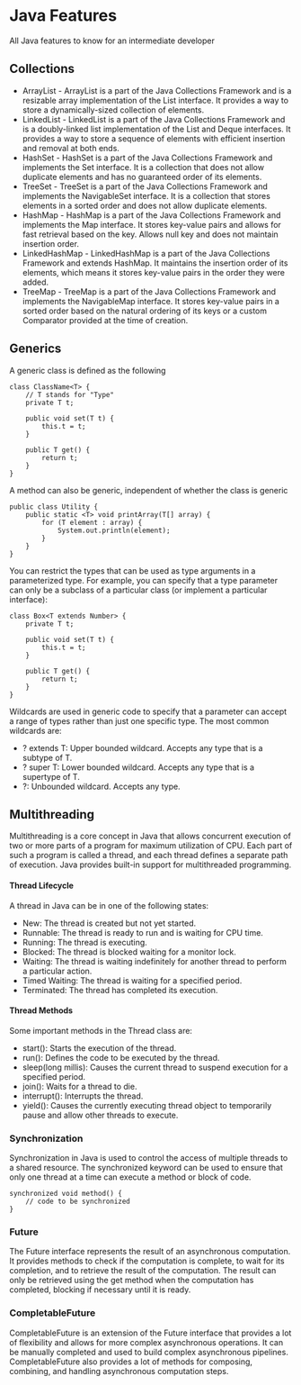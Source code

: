 # Java Features

All Java features to know for an intermediate developer

## Collections

- ArrayList - ArrayList is a part of the Java Collections Framework and is a resizable array implementation of the List interface. It provides a way to store a dynamically-sized collection of elements.
- LinkedList - LinkedList is a part of the Java Collections Framework and is a doubly-linked list implementation of the List and Deque interfaces. It provides a way to store a sequence of elements with efficient insertion and removal at both ends.
- HashSet - HashSet is a part of the Java Collections Framework and implements the Set interface. It is a collection that does not allow duplicate elements and has no guaranteed order of its elements.
- TreeSet - TreeSet is a part of the Java Collections Framework and implements the NavigableSet interface. It is a collection that stores elements in a sorted order and does not allow duplicate elements.
- HashMap - HashMap is a part of the Java Collections Framework and implements the Map interface. It stores key-value pairs and allows for fast retrieval based on the key. Allows null key and does not maintain insertion order.
- LinkedHashMap - LinkedHashMap is a part of the Java Collections Framework and extends HashMap. It maintains the insertion order of its elements, which means it stores key-value pairs in the order they were added.
- TreeMap - TreeMap is a part of the Java Collections Framework and implements the NavigableMap interface. It stores key-value pairs in a sorted order based on the natural ordering of its keys or a custom Comparator provided at the time of creation.


## Generics

A generic class is defined as the following

```
class ClassName<T> {
    // T stands for "Type"
    private T t;

    public void set(T t) {
        this.t = t;
    }

    public T get() {
        return t;
    }
}
```

A method can also be generic, independent of whether the class is generic

```
public class Utility {
    public static <T> void printArray(T[] array) {
        for (T element : array) {
            System.out.println(element);
        }
    }
}

```

You can restrict the types that can be used as type arguments in a parameterized type. For example, you can specify that a type parameter can only be a subclass of a particular class (or implement a particular interface):

```
class Box<T extends Number> {
    private T t;

    public void set(T t) {
        this.t = t;
    }

    public T get() {
        return t;
    }
}

```

Wildcards are used in generic code to specify that a parameter can accept a range of types rather than just one specific type. The most common wildcards are:

- ? extends T: Upper bounded wildcard. Accepts any type that is a subtype of T.
- ? super T: Lower bounded wildcard. Accepts any type that is a supertype of T.
- ?: Unbounded wildcard. Accepts any type.

## Multithreading

Multithreading is a core concept in Java that allows concurrent execution of two or more parts of a program for maximum utilization of CPU. Each part of such a program is called a thread, and each thread defines a separate path of execution. Java provides built-in support for multithreaded programming.

#### Thread Lifecycle
A thread in Java can be in one of the following states:

- New: The thread is created but not yet started.
- Runnable: The thread is ready to run and is waiting for CPU time.
- Running: The thread is executing.
- Blocked: The thread is blocked waiting for a monitor lock.
- Waiting: The thread is waiting indefinitely for another thread to perform a particular action.
- Timed Waiting: The thread is waiting for a specified period.
- Terminated: The thread has completed its execution.

#### Thread Methods
Some important methods in the Thread class are:

- start(): Starts the execution of the thread.
- run(): Defines the code to be executed by the thread.
- sleep(long millis): Causes the current thread to suspend execution for a specified period.
- join(): Waits for a thread to die.
- interrupt(): Interrupts the thread.
- yield(): Causes the currently executing thread object to temporarily pause and allow other threads to execute.


### Synchronization
Synchronization in Java is used to control the access of multiple threads to a shared resource. The synchronized keyword can be used to ensure that only one thread at a time can execute a method or block of code.

```
synchronized void method() {
    // code to be synchronized
}
```
### Future
The Future interface represents the result of an asynchronous computation. It provides methods to check if the computation is complete, to wait for its completion, and to retrieve the result of the computation. The result can only be retrieved using the get method when the computation has completed, blocking if necessary until it is ready.

### CompletableFuture
CompletableFuture is an extension of the Future interface that provides a lot of flexibility and allows for more complex asynchronous operations. It can be manually completed and used to build complex asynchronous pipelines. CompletableFuture also provides a lot of methods for composing, combining, and handling asynchronous computation steps.

